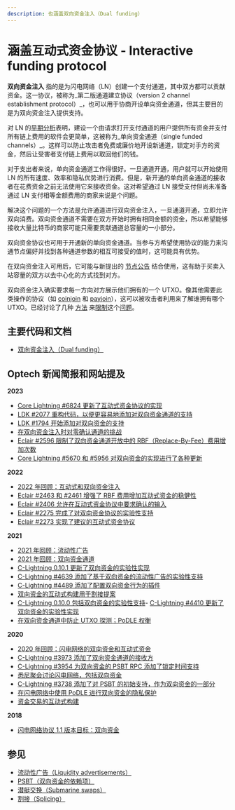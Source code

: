 ```yaml
---
description: 也涵盖双向资金注入（Dual funding）
---
```


# 涵盖互动式资金协议 - Interactive funding protocol

**双向资金注入** 指的是为闪电网络（LN）创建一个支付通道，其中双方都可以贡献资金。这一协议，被称为_第二版通道建立协议（version 2 channel establishment protocol）_，也可以用于协商开设单向资金通道，但其主要目的是为双向资金注入提供支持。

对 LN 的[早期分析](https://docs.google.com/presentation/d/1G4xchDGcO37DJ2lPC\_XYyZIUkJc2khnLrCaZXgvDN0U/edit?pref=2\&pli=1#slide=id.g85f425098\_0\_2)表明，建设一个由请求打开支付通道的用户提供所有资金并支付所有链上费用的软件会更简单，这被称为_单向资金通道（single funded channels）_。这样可以防止攻击者免费或廉价地开设新通道，锁定对手方的资金，然后让受害者支付链上费用以取回他们的钱。

对于支出者来说，单向资金通道工作得很好。一旦通道开通，用户就可以开始使用 LN 的所有速度、效率和隐私优势进行消费。但是，新开通的单向资金通道的接收者在花费资金之前无法使用它来接收资金。这对希望通过 LN 接受支付但尚未准备通过 LN 支付相等金额费用的商家来说是个问题。

解决这个问题的一个方法是允许通道进行双向资金注入，一旦通道开通，立即允许双向消费。双向资金通道不需要在双方开始时拥有相同金额的资金，所以希望能够接收大量比特币的商家可能只需要贡献通道总容量的一小部分。

双向资金协议也可用于开通新的单向资金通道。当参与方希望使用协议的能力来沟通节点偏好并找到各种通道参数的相互可接受的值时，这可能具有优势。

在双向资金注入可用后，它可能与新提出的 [节点公告](https://lists.linuxfoundation.org/pipermail/lightning-dev/2018-November/001532.html) 结合使用，这有助于买卖入站容量的双方以去中心化的方式找到对方。

双向资金注入确实要求每一方向对方展示他们拥有的一个 UTXO。像其他需要此类操作的协议（如 [coinjoin](https://bitcoinops.org/en/topics/coinjoin/) 和 [payjoin](https://bitcoinops.org/en/topics/payjoin/)），这可以被攻击者利用来了解谁拥有哪个 UTXO。已经讨论了几种 [方法](https://bitcoinops.org/en/newsletters/2020/02/05/#podle) 来[限制](https://bitcoinops.org/en/newsletters/2020/02/19/#using-podle-in-ln)这个[问题](https://bitcoinops.org/en/newsletters/2021/01/13/#ln-dual-funding-anti-utxo-probing)。

## 主要代码和文档

* [双向资金注入（Dual funding）](https://github.com/lightningnetwork/lightning-rfc/pull/851)

## Optech 新闻简报和网站提及

**2023**

* [Core Lightning #6824 更新了互动式资金协议的实现](https://bitcoinops.org/en/newsletters/2023/11/08/#core-lightning-6824)
* [LDK #2077 重构代码，以便更容易地添加对双向资金通道的支持](https://bitcoinops.org/en/newsletters/2023/06/28/#ldk-2077)
* [LDK #1794 开始添加对双向资金的支持](https://bitcoinops.org/en/newsletters/2023/05/17/#ldk-1794)
* [在双向资金注入时对零确认通道的挑战](https://bitcoinops.org/en/newsletters/2023/05/17/#challenges-with-zero-conf-channels-when-dual-funding)
* [Eclair #2596 限制了双向资金通道开放中的 RBF（Replace-By-Fee）费用增加次数](https://bitcoinops.org/en/newsletters/2023/02/22/#eclair-2596)
* [Core Lightning #5670 和 #5956 对双向资金的实现进行了各种更新](https://bitcoinops.org/en/newsletters/2023/02/15/#core-lightning-5670)

**2022**

* [2022 年回顾：互动式和双向资金注入](https://bitcoinops.org/en/newsletters/2022/12/21/#dual-funding)
* [Eclair #2463 和 #2461 增强了 RBF 费用增加互动式资金的稳健性](https://bitcoinops.org/en/newsletters/2022/10/26/#eclair-2463)
* [Eclair #2406 允许在互动式资金协议中要求确认的输入](https://bitcoinops.org/en/newsletters/2022/09/14/#eclair-2406)
* [Eclair #2275 完成了对双向资金协议的实验性支持](https://bitcoinops.org/en/newsletters/2022/08/31/#eclair-2275)
* [Eclair #2273 实现了建议的互动式资金协议](https://bitcoinops.org/en/newsletters/2022/08/17/#eclair-2273)

**2021**

* [2021 年回顾：流动性广告](https://bitcoinops.org/en/newsletters/2021/12/22/#liq-ads)
* [2021 年回顾：双向资金通道](https://bitcoinops.org/en/newsletters/2021/12/22/#dual-funding)
* [C-Lightning 0.10.1 更新了双向资金的实验性实现](https://bitcoinops.org/en/newsletters/2021/08/11/#c-lightning-0-10-1)
* [C-Lightning #4639 添加了基于双向资金的流动性广告的实验性支持](https://bitcoinops.org/en/newsletters/2021/07/28/#c-lightning-4639)
* [C-Lightning #4489 添加了配置双向资金行为的插件](https://bitcoinops.org/en/newsletters/2021/05/12/#c-lightning-4489)
* [双向资金的互动式构建用于割接提案](https://bitcoinops.org/en/newsletters/2021/04/28/#draft-specification-for-ln-splicing)
* [C-Lightning 0.10.0 包括双向资金的实验性支持](https://bitcoinops.org/en/newsletters/2021/04/07/#c-lightning-0-10-0)- [C-Lightning #4410 更新了双向资金的实验性实现](https://bitcoinops.org/en/newsletters/2021/03/17/#c-lightning-4410)
* [在双向资金通道中防止 UTXO 探测；PoDLE 权衡](https://bitcoinops.org/en/newsletters/2021/01/13/#ln-dual-funding-anti-utxo-probing)

**2020**

* [2020 年回顾：闪电网络的双向资金和互动式资金](https://bitcoinops.org/en/newsletters/2020/12/23/#dual-interactive-funding)
* [C-Lightning #3973 添加了双向资金通道的接收方](https://bitcoinops.org/en/newsletters/2020/09/16/#c-lightning-3973)
* [C-Lightning #3954 为双向资金的 PSBT RPC 添加了锁定时间支持](https://bitcoinops.org/en/newsletters/2020/08/26/#c-lightning-3954)
* [悉尼聚会讨论闪电网络，包括双向资金](https://bitcoinops.org/en/newsletters/2020/06/03/#sydney-meetup-discussion)
* [C-Lightning #3738 添加了对 PSBT 的初始支持，作为双向资金的一部分](https://bitcoinops.org/en/newsletters/2020/05/27/#c-lightning-3738)
* [在闪电网络中使用 PoDLE 进行双向资金的隐私保护](https://bitcoinops.org/en/newsletters/2020/02/19/#using-podle-in-ln)
* [资金交易的互动式构建](https://bitcoinops.org/en/newsletters/2020/02/05/#interactive-construction-of-ln-funding-transactions)

**2018**

* [闪电网络协议 1.1 版本目标：双向资金](https://bitcoinops.org/en/newsletters/2018/11/20/#dual-funded-channels)

## 参见

* [流动性广告（Liquidity advertisements）](https://bitcoinops.org/en/topics/liquidity-advertisements/)
* [PSBT（双向资金的依赖项）](https://bitcoinops.org/en/topics/psbt/)
* [潜艇交换（Submarine swaps）](https://bitcoinops.org/en/topics/submarine-swaps/)
* [割接（Splicing）](https://bitcoinops.org/en/topics/splicing/)
